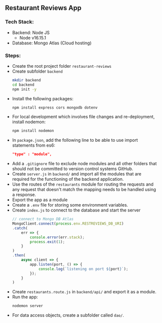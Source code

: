 ## Restaurant Reviews App

### Tech Stack:
* Backend: Node JS
    * Node v16.15.1
* Database: Mongo Atlas (Cloud hosting)

### Steps:
* Create the root project folder `restaurant-reviews`
* Create subfolder `backend`
    ```sh
    mkdir backend
    cd backend
    npm init -y
    ```
* Install the following packages:
    ```sh
    npm install express cors mongodb dotenv
    ```
* For local development which involves file changes and re-deployment, install nodemon:
    ```sh
    npm install nodemon
    ```
* In `package.json`, add the following line to be able to use import statements from es6:
    ```json
    "type" : "module",
    ```
* Add a `.gitignore` file to exclude node modules and all other folders that should not be committed to version control systems GitHub.
* Create `server.js` in `backend/` and import all the modules that are required for the functioning of the backend application.
* Use the routes of the `restaurants` module for routing the requests and any request that doesn't match the mapping needs to be handled using a response.
* Export the app as a module
* Create a `.env` file for storing some environment variables.
* Create `index.js` to connect to the database and start the server
    ```js
    // connect to Mongo DB Atlas
    MongoClient.connect(process.env.RESTREVIEWS_DB_URI)
    .catch(
        err => {
            console.error(err.stack);
            process.exit(1);
        }
    )
    .then(
        async client => {
            app.listen(port, () => {
                console.log(`listening on port ${port}`);
            });
        }
    )
    ```
* Create `restaurants.route.js` in `backend/api/` and export it as a module.
* Run the app:
    ```sh
    nodemon server
    ```
* For data access objects, create a subfolder called `dao/`.

